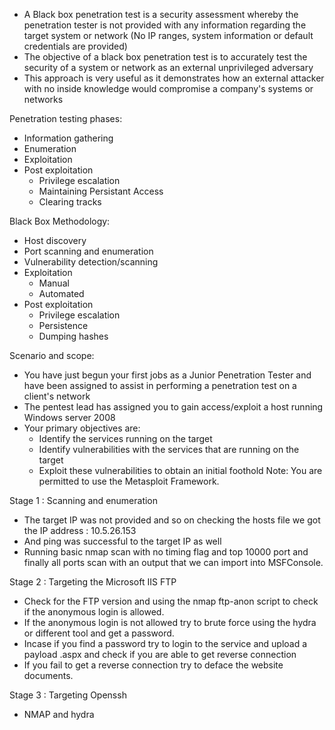 - A Black box penetration test is a security assessment whereby the penetration tester is not provided with any information regarding the target system or network (No IP ranges, system information or default credentials are provided)
- The objective of a black box penetration test is to accurately test the security of a system or network as an external unprivileged adversary
- This approach is very useful as it demonstrates how an external attacker with no inside knowledge would compromise a company's systems or networks

Penetration testing phases:
- Information gathering
- Enumeration
- Exploitation
- Post exploitation
	- Privilege escalation
	- Maintaining Persistant Access
	- Clearing tracks

Black Box Methodology:
- Host discovery
- Port scanning and enumeration
- Vulnerability detection/scanning
- Exploitation
	- Manual
	- Automated
- Post exploitation
	- Privilege escalation
	- Persistence
	- Dumping hashes


Scenario and scope:
- You have just begun your first jobs as a Junior Penetration Tester and have been assigned to assist in performing a penetration test on a client's network
- The pentest lead has assigned you to gain access/exploit a host running Windows server 2008
- Your primary objectives are:
	- Identify the services running on the target
	- Identify vulnerabilities with the services that are running on the target
	- Exploit these vulnerabilities to obtain an initial foothold
Note: You are permitted to use the Metasploit Framework.

Stage 1 : Scanning and enumeration

- The target IP was not provided and so on checking the hosts file we got the IP address : 10.5.26.153
- And ping was successful to the target IP as well
- Running basic nmap scan with no timing flag and top 10000 port and finally all ports scan with an output that we can import into MSFConsole.

Stage 2 : Targeting the Microsoft IIS FTP

- Check for the FTP version and using the nmap ftp-anon script to check if the anonymous login is allowed.
- If the anonymous login is not allowed try to brute force using the hydra or different tool and get a password.
- Incase if you find a password try to login to the service and upload a payload .aspx and check if you are able to get reverse connection
- If you fail to get a reverse connection try to deface the website documents.

Stage 3 : Targeting Openssh

- NMAP and hydra